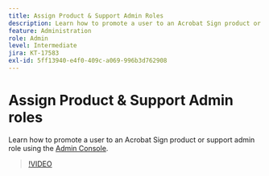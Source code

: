 ```yaml
---
title: Assign Product & Support Admin Roles
description: Learn how to promote a user to an Acrobat Sign product or support admin role using the Admin Console
feature: Administration
role: Admin
level: Intermediate
jira: KT-17583
exl-id: 5ff13940-e4f0-409c-a069-996b3d762908
---
```

# Assign Product & Support Admin roles

Learn how to promote a user to an Acrobat Sign product or support admin role using the [Admin Console](https://adminconsole.adobe.com/).

>[!VIDEO](https://video.tv.adobe.com/v/3453157?quality=12&learn=on&hidetitle=true)

